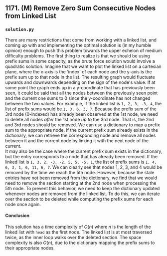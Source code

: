 ## 1171. (M) Remove Zero Sum Consecutive Nodes from Linked List

### `solution.py`
There are many restrictions that come from working with a linked list, and coming up with and implementing the optimal solution is (in my humble opinion) enough to push this problem towards the upper echelon of medium difficulty problems. The first thing to realize is that we should be using prefix sums in some capacity, as the brute force solution would involve a quadratic solution. Imagine that we want to plot the linked list on a cartesian plane, where the x-axis is the 'index' of each node and the y-axis is the prefix sum up to that node in the list. The resulting graph would fluctuate upwards and downwards depending on the sign of the node's value. If at some point the graph ends up in a y-coordinate that has previously been seen, it could be said that all the nodes between the previously seen point and the current one sums to 0 since the y-coordinate has not changed between the two values. For example, if the linked list is `1, 2, 3, -3, 4`, the list of prefix sums would be `1, 3, 6, 3, 7`. Because the prefix sum of the 3rd node (0-indexed) has already been observed at the 1st node, we need to delete all nodes *after* the 1st node *up to* the 3rd node. That is, the 2nd and 3rd nodes should be removed. We can use a dictionary to map a prefix sum to the appropriate node. If the current prefix sum already exists in the dictionary, we can retrieve the corresponding node and remove all nodes between it and the current node by linking it with the next node of the current.  
It may also be the case where the current prefix sum exists in the dictionary, but the entry corresponds to a node that has already been removed. If the linked list is `1, 3, 2, -3, -2, 5, 5, -5, 1`, the list of prefix sums is `1, 4, 6, 3, 1, 6, 11, 6, 7`. We can clearly see that nodes 1, 2, 3, and 4 would be removed by the time we reach the 5th node. However, because the stale entries have not been removed from the dictionary, we find that we would need to remove the section starting at the 2nd node when processing the 5th node. To prevent this behavior, we need to keep the dictionary updated whenever nodes are removed from the linked list. To do this, we can iterate over the section to be deleted while computing the prefix sums for each node once again.  

#### Conclusion
This solution has a time complexity of $O(n)$ where $n$ is the length of the linked list with `head` as the first node. The linked list is at most traversed twice, as the inner loop walks over the deleted section. The space complexity is also $O(n)$, due to the dictionary mapping the prefix sums to their appropriate nodes.  
  

